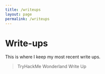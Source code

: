```yaml
---
title: /writeups
layout: page
permalink: /writeups
---
```


# Write-ups

This is where I keep my most recent write ups.

> TryHackMe Wonderland Write Up


